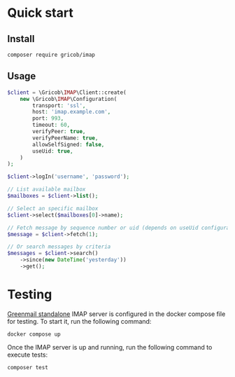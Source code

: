 # Quick start

## Install
```shell
composer require gricob/imap
```

## Usage
```php
$client = \Gricob\IMAP\Client::create(
    new \Gricob\IMAP\Configuration(
        transport: 'ssl',
        host: 'imap.example.com',
        port: 993,
        timeout: 60,
        verifyPeer: true,
        verifyPeerName: true,
        allowSelfSigned: false,
        useUid: true,
    )
);

$client->logIn('username', 'password');

// List available mailbox
$mailboxes = $client->list();

// Select an specific mailbox
$client->select($mailboxes[0]->name);

// Fetch message by sequence number or uid (depends on useUid configuration)
$message = $client->fetch(1);

// Or search messages by criteria
$messages = $client->search()
    ->since(new DateTime('yesterday'))
    ->get();

```

# Testing

[Greenmail standalone](https://greenmail-mail-test.github.io/greenmail/#deploy_docker_standalone) IMAP server is configured in the docker compose file for testing. To start it, run the following command:

```shell
docker compose up
```

Once the IMAP server is up and running, run the following command to execute tests:

```shell
composer test
```